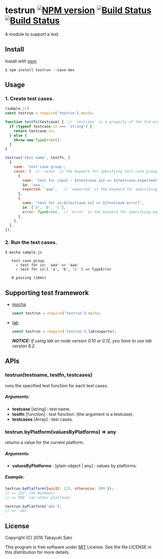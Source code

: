 # testrun  [![NPM version][npm-image]][npm-url] [![Build Status][travis-image]][travis-url] [![Build Status][appveyor-image]][appveyor-url]

A module to support a test.

## Install

Install with [npm](https://www.npmjs.com/)

```
$ npm install testrun --save-dev
```

## Usage

### 1. Create test cases.

```js
(sample.js)
const testrun = require('testrun').mocha;

function testfn(testcase) {  // `testcase` is a property of the 3rd argument of `testrun` 
  if (typeof testcase.in === 'string') {
    return testcase.in;
  } else {
    throw new TypeError();
  }
}

testrun('test name', testfn, [
  {
    name: 'test case group',
    cases: [  // `cases` is the keyword for specifying test case group.
      {
        name: 'test for input : ${testcase.in} => ${testcase.expected}',
        in: 'aaa',
        expected: 'aaa',   // `expected` is the keyword for specifying expected value.
      },
      {
        name: 'test for in:${testcase.in} => ${testcase.error}',
        in: ['a', 'b', 'c'],
        error: TypeError,  // `error` is the keyword for specifying expected error.
      },
    ],
  },
]);
```

### 2. Run the test cases.

```
$ mocha sample.js

   test case group
     ✓ test for in: 'aaa' => 'aaa'
     ✓ test for in:[ 'a', 'b', 'c' ] => TypeError

   0 passing (16ms)

```

## Supporting test framework

- [mocha](http://mochajs.org/)

   ```js
   const testrun = require('testrun').mocha;
   ```

- [lab](https://github.com/hapijs/lab)

   ```js
   const testrun = require('testrun').lab(exports);
   ```

   ***NOTICE:*** *If using lab on node version 0.10 or 0.12, you have to use lab version 6.2.*


## APIs

### testrun(testname, testfn, testcases)

runs the specified test function for each test cases.

##### Arguments:

* **testcase** [string] : test name.
* **testfn** [function] : test function. (the argument is a testcase).
* **testcases** [Array] : test cases.

### testrun.byPlatform(valuesByPlatforms) => any

returns a value for the current platform.

##### Arguments:

* **valuesByPlatforms** : [plain-object | any] : values by platforms.

##### Example:

```js
testrun.byPlatform({win32: 123, otherwise: 999 });
// => 123  (on Windows)
// => 999  (on other platform)

testrun.byPlatform('abc');
// => 'abc'
```

## License

Copyright (C) 2016 Takayuki Sato

This program is free software under [MIT](https://opensource.org/licenses/MIT) License.
See the file LICENSE in this distribution for more details.


[npm-image]: http://img.shields.io/badge/npm-v0.1.0-blue.svg
[npm-url]: https://www.npmjs.org/package/testrun
[travis-image]: https://travis-ci.org/sttk/testrun.svg?branch=master
[travis-url]: https://travis-ci.org/sttk/testrun
[appveyor-image]: https://ci.appveyor.com/api/projects/status/github/sttk/testrun?branch=master&svg=true
[appveyor-url]: https://ci.appveyor.com/project/sttk/testrun
